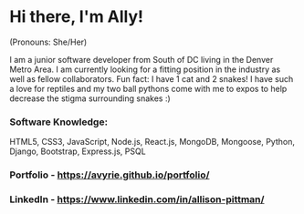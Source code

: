 # Hi there, I'm Ally!
(Pronouns: She/Her)

I am a junior software developer from South of DC living in the Denver Metro Area. I am currently looking for a fitting position in the industry as well as fellow collaborators. 
Fun fact: I have 1 cat and 2 snakes! I have such a love for reptiles and my two ball pythons come with me to expos to help decrease the stigma surrounding snakes :)

### Software Knowledge:
HTML5, CSS3, JavaScript, Node.js, React.js, MongoDB, Mongoose, Python, Django, Bootstrap, Express.js, PSQL

### Portfolio - https://avyrie.github.io/portfolio/
### LinkedIn - https://www.linkedin.com/in/allison-pittman/

<!--
**avyrie/avyrie** is a ✨ _special_ ✨ repository because its `README.md` (this file) appears on your GitHub profile.

Here are some ideas to get you started:

- 🔭 I’m currently working on ...
- 🌱 I’m currently learning ...
- 👯 I’m looking to collaborate on ...
- 🤔 I’m looking for help with ...
- 💬 Ask me about ...
- 📫 How to reach me: ...
-->
